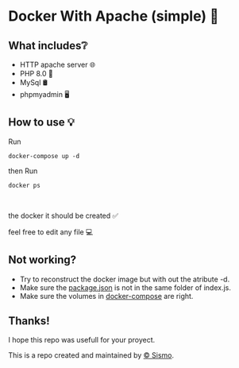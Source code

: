 <h1>Docker With Apache (simple) 🐬</h1>

<h2>What includes❔</h2>
<ul>
    <li>HTTP apache server 🌐</li>
   <li>PHP 8.0 🐘</li>
   <li>MySql 🛢️</li>
   <li>phpmyadmin 🖥️</li>
</ul>

<h2>How to use 💡 </h2>
<p>Run </p> 

```
docker-compose up -d
```
then Run 

```
docker ps
```
<br/>
<p>the docker it should be created ✅</p>
<p>feel free to edit any file 💻 </p>



<h2>Not working?</h2>
<ul>
    <li>Try to reconstruct the docker image but with out the atribute -d.</li>
    <li>Make sure the <a href="package.json ">package.json</a> is not in the same folder of index.js.</li>
    <li>Make sure the volumes in <a href="docker-compose.yml">docker-compose</a> are right.</li>
</ul>



<h2>Thanks!</h2>
<p>I hope this repo was usefull for your proyect.</p>
<p>This is a repo created and maintained by <a href="https://github.com/sismo2003">&copy; Sismo</a>.</p>
